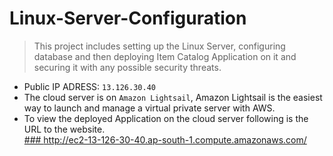 # Linux-Server-Configuration

>This project includes setting up the Linux Server, configuring database and then deploying Item Catalog Application on it and securing it with any      possible security threats.

* Public IP ADRESS: `13.126.30.40`
* The cloud server is on `Amazon Lightsail`, Amazon Lightsail is the easiest way to launch and manage a virtual private server with AWS.
* To view the deployed Application on the cloud server following is the URL to the website.<br>
<a href="http://ec2-13-126-30-40.ap-south-1.compute.amazonaws.com/">### http://ec2-13-126-30-40.ap-south-1.compute.amazonaws.com/</a>
